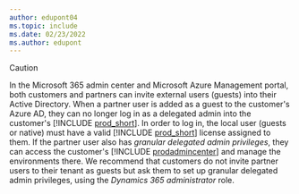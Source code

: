 ```yaml
---
author: edupont04
ms.topic: include
ms.date: 02/23/2022
ms.author: edupont
---
```

> [!CAUTION]
> In the Microsoft 365 admin center and Microsoft Azure Management portal, both customers and partners can invite external users (guests) into their Active Directory. When a partner user is added as a guest to the customer's Azure AD, they can no longer log in as a delegated admin into the customer's [!INCLUDE [prod_short](prod_short.md)]. In order to log in, the local user (guests or native) must have a valid [!INCLUDE [prod_short](prod_short.md)] license assigned to them. If the partner user also has *granular delegated admin privileges*, they can access the customer's [!INCLUDE [prodadmincenter](prodadmincenter.md)] and manage the environments there. We recommend that customers do not invite partner users to their tenant as guests but ask them to set up granular delegated admin privileges, using the *Dynamics 365 administrator* role.
